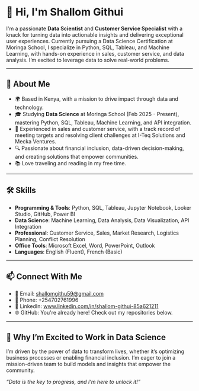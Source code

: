 # 👋 Hi, I'm Shallom Githui

I'm a passionate **Data Scientist** and **Customer Service Specialist** with a knack for turning data into actionable insights and delivering exceptional user experiences. Currently pursuing a Data Science Certification at Moringa School, I specialize in Python, SQL, Tableau, and Machine Learning, with hands-on experience in sales, customer service, and data analysis. I’m excited to leverage data to solve real-world problems.

---

## 🚀 About Me
- 🌍 Based in Kenya, with a mission to drive impact through data and technology.
- 🎓 Studying **Data Science** at Moringa School (Feb 2025 - Present), mastering Python, SQL, Tableau, Machine Learning, and API integration.
- 💼 Experienced in sales and customer service, with a track record of meeting targets and resolving client challenges at I-Teq Solutions and Mecka Ventures.
- 🔍 Passionate about financial inclusion, data-driven decision-making, and creating solutions that empower communities.
- 📚 Love traveling and reading in my free time.

---

## 🛠️ Skills
- **Programming & Tools**: Python, SQL, Tableau, Jupyter Notebook, Looker Studio, GitHub, Power BI
- **Data Science**: Machine Learning, Data Analysis, Data Visualization, API Integration
- **Professional**: Customer Service, Sales, Market Research, Logistics Planning, Conflict Resolution
- **Office Tools**: Microsoft Excel, Word, PowerPoint, Outlook
- **Languages**: English (Fluent), French (Basic)

---

## 📫 Connect With Me
- 📧 Email: [shallomgithu59@gmail.com](mailto:shallomgithu59@gmail.com)
- 📱 Phone: +254702761996
- 🔗 LinkedIn: www.linkedin.com/in/shallom-githui-85a621211
- 🌐 GitHub: You're already here! Check out my repositories below.

---

## 🌟 Why I’m Excited to Work in Data Science
I’m driven by the power of data to transform lives, whether it’s optimizing business processes or enabling financial inclusion. I’m eager to join a mission-driven team to build models and insights that empower the community.

*“Data is the key to progress, and I’m here to unlock it!”*
